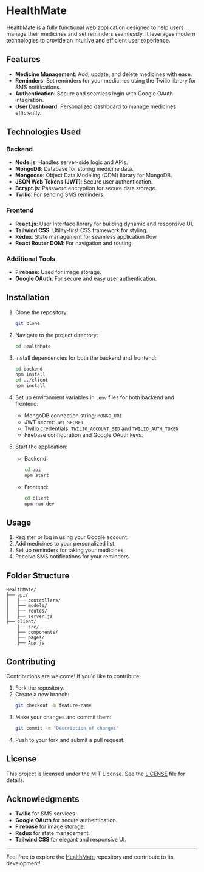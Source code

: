 # HealthMate

HealthMate is a fully functional web application designed to help users manage their medicines and set reminders seamlessly. It leverages modern technologies to provide an intuitive and efficient user experience.

## Features

- **Medicine Management**: Add, update, and delete medicines with ease.
- **Reminders**: Set reminders for your medicines using the Twilio library for SMS notifications.
- **Authentication**: Secure and seamless login with Google OAuth integration.
- **User Dashboard**: Personalized dashboard to manage medicines efficiently.

## Technologies Used

### Backend
- **Node.js**: Handles server-side logic and APIs.
- **MongoDB**: Database for storing medicine data.
- **Mongoose**: Object Data Modeling (ODM) library for MongoDB.
- **JSON Web Tokens (JWT)**: Secure user authentication.
- **Bcrypt.js**: Password encryption for secure data storage.
- **Twilio**: For sending SMS reminders.

### Frontend
- **React.js**: User Interface library for building dynamic and responsive UI.
- **Tailwind CSS**: Utility-first CSS framework for styling.
- **Redux**: State management for seamless application flow.
- **React Router DOM**: For navigation and routing.

### Additional Tools
- **Firebase**: Used for image storage.
- **Google OAuth**: For secure and easy user authentication.

## Installation

1. Clone the repository:
   ```bash
   git clone

2. Navigate to the project directory:
   ```bash
   cd HealthMate
   ```

3. Install dependencies for both the backend and frontend:
   ```bash
   cd backend
   npm install
   cd ../client
   npm install
   ```

4. Set up environment variables in `.env` files for both backend and frontend:
   - MongoDB connection string: `MONGO_URI`
   - JWT secret: `JWT_SECRET`
   - Twilio credentials: `TWILIO_ACCOUNT_SID` and `TWILIO_AUTH_TOKEN`
   - Firebase configuration and Google OAuth keys.

5. Start the application:
   - Backend:
     ```bash
     cd api
     npm start
     ```
   - Frontend:
     ```bash
     cd client
     npm run dev
     ```

## Usage

1. Register or log in using your Google account.
2. Add medicines to your personalized list.
3. Set up reminders for taking your medicines.
4. Receive SMS notifications for your reminders.

## Folder Structure

```
HealthMate/
├── api/
│   ├── controllers/
│   ├── models/
│   ├── routes/
│   ├── server.js
├── client/
    ├── src/
    ├── components/
    ├── pages/
    ├── App.js
```

## Contributing

Contributions are welcome! If you'd like to contribute:
1. Fork the repository.
2. Create a new branch:
   ```bash
   git checkout -b feature-name
   ```
3. Make your changes and commit them:
   ```bash
   git commit -m "Description of changes"
   ```
4. Push to your fork and submit a pull request.

## License

This project is licensed under the MIT License. See the [LICENSE](LICENSE) file for details.

## Acknowledgments

- **Twilio** for SMS services.
- **Google OAuth** for secure authentication.
- **Firebase** for image storage.
- **Redux** for state management.
- **Tailwind CSS** for elegant and responsive UI.

---

Feel free to explore the [HealthMate](https://github.com/kirankk1/HealthMate) repository and contribute to its development!

